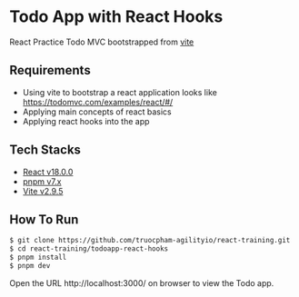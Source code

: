 # Todo App with React Hooks

React Practice Todo MVC bootstrapped from [vite](https://vitejs.dev/guide/#scaffolding-your-first-vite-project)

## Requirements

- Using vite to bootstrap a react application looks like https://todomvc.com/examples/react/#/
- Applying main concepts of react basics
- Applying react hooks into the app

## Tech Stacks

- [React v18.0.0](https://reactjs.org/)
- [pnpm v7.x](https://pnpm.io/installation)
- [Vite v2.9.5](https://vitejs.dev/guide/#scaffolding-your-first-vite-project)

## How To Run

```bash
$ git clone https://github.com/truocpham-agilityio/react-training.git
$ cd react-training/todoapp-react-hooks
$ pnpm install
$ pnpm dev
```

Open the URL http://localhost:3000/ on browser to view the Todo app.
